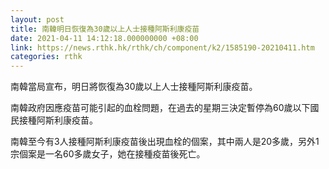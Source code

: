 ```yaml
---
layout: post
title: 南韓明日恢復為30歲以上人士接種阿斯利康疫苗
date: 2021-04-11 14:12:18.000000000 +08:00
link: https://news.rthk.hk/rthk/ch/component/k2/1585190-20210411.htm
categories: rthk
---
```


南韓當局宣布，明日將恢復為30歲以上人士接種阿斯利康疫苗。

南韓政府因應疫苗可能引起的血栓問題，在過去的星期三決定暫停為60歲以下國民接種阿斯利康疫苗。

南韓至今有3人接種阿斯利康疫苗後出現血栓的個案，其中兩人是20多歲，另外1宗個案是一名60多歲女子，她在接種疫苗後死亡。
